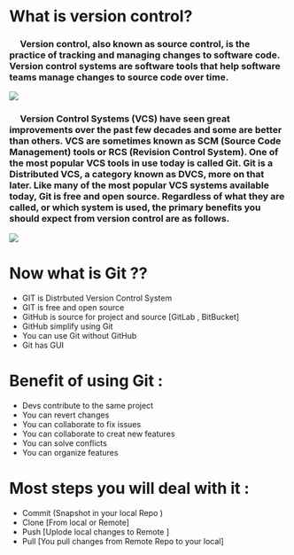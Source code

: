 

# What is version control?


### &nbsp;&nbsp; &nbsp;   Version control, also known as source control, is the practice of tracking and managing changes to software code. Version control systems are software tools that help software teams manage changes to source code over time.


![](https://www.perforce.com/sites/default/files/image/2019-05/image-blog-what-is-version-control.jpg)

### &nbsp;&nbsp; &nbsp; Version Control Systems (VCS) have seen great improvements over the past few decades and some are better than others. VCS are sometimes known as SCM (Source Code Management) tools or RCS (Revision Control System). One of the most popular VCS tools in use today is called Git. Git is a Distributed VCS, a category known as DVCS, more on that later. Like many of the most popular VCS systems available today, Git is free and open source. Regardless of what they are called, or which system is used, the primary benefits you should expect from version control are as follows.

![](https://www.codematters.online/wp-content/uploads/2019/09/Git-Logo-2Color.png)

# Now what is Git ??

- GIT is Distrbuted Version Control System 
- GIT is free and open source
- GitHub is source for project and source [GitLab , BitBucket]
- GitHub simplify using Git 
- You can use Git without GitHub
- Git has GUI 
  

# Benefit of using Git :
- Devs contribute to the same project 
- You can revert changes
- You can collaborate to fix issues 
- You can collaborate to creat new features 
- You can solve conflicts
- You can organize features
  

# Most steps you will deal with it : 

- Commit (Snapshot in your local Repo )
- Clone [From local or Remote]
- Push [Uplode local changes to Remote ]
- Pull [You pull changes from Remote Repo to your local]

